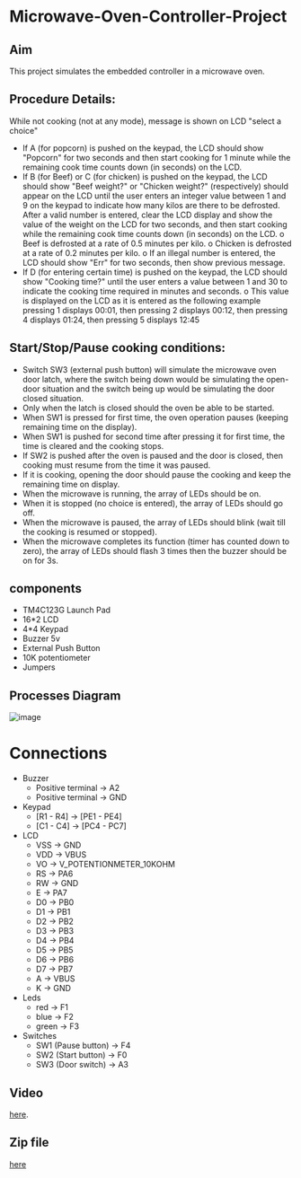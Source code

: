 # Microwave-Oven-Controller-Project
## Aim
This project simulates the embedded controller in a microwave oven.
## Procedure Details:
 While not cooking (not at any mode), message is shown on LCD "select a choice" 
- If A (for popcorn) is pushed on the keypad, the LCD should show "Popcorn" for two seconds  and then start cooking for 1 minute while the remaining cook time counts down (in seconds) on the LCD.
- If B (for Beef) or C (for chicken) is pushed on the keypad, the LCD should show "Beef weight?" or "Chicken weight?" (respectively) should appear on the LCD until the user enters an integer value between 1 and 9 on the keypad to indicate how many kilos are there to be defrosted. After a valid number is entered, clear the LCD display and show the value of the weight on the LCD for two seconds, and then start cooking while the remaining cook time counts down (in seconds) on the LCD. 
	o Beef is defrosted at a rate of 0.5 minutes per kilo. 
	o Chicken is defrosted at a rate of 0.2 minutes per kilo. 
	o If an illegal number is entered, the LCD should show "Err" for two seconds, then show previous message. 
- If D (for entering certain time) is pushed on the keypad, the LCD should show "Cooking time?" until  the user enters a value between 1 and 30 to indicate the cooking time required in minutes and seconds.
 	o This value is displayed on the LCD as it is entered as the following example
	pressing 1 displays 00:01, then pressing 2 displays 00:12, then pressing 4 displays 01:24, then pressing 5 	displays 12:45
## Start/Stop/Pause cooking conditions:
- Switch SW3 (external push button) will simulate the microwave oven door latch, where the switch being down would be simulating the open-door situation and the switch being up would be simulating the door closed situation. 
- Only when the latch is closed should the oven be able to be started. 
- When SW1 is pressed for first time, the oven operation pauses (keeping remaining time on the display). 
- When SW1 is pushed for second time after pressing it for first time, the time is cleared and the cooking stops. 
- If SW2 is pushed after the oven is paused and the door is closed, then cooking must resume from the time it was paused. 
- If it is cooking, opening the door should pause the cooking and keep the remaining time on display. 
- When the microwave is running, the array of LEDs should be on. 
- When it is stopped (no choice is entered), the array of LEDs should go off. 
- When the microwave is paused, the array of LEDs should blink (wait till the cooking is resumed or stopped).
- When the microwave completes its function (timer has counted down to zero), the array of LEDs should flash 3 times then the buzzer should be on for 3s.
## components
- TM4C123G Launch Pad 	     
- 16*2 LCD                                
- 4*4 Keypad
- Buzzer 5v
- External Push Button
- 10K potentiometer
- Jumpers    
## Processes Diagram
![image](https://user-images.githubusercontent.com/104006521/179329412-bcf5c435-224b-4c6f-95d0-b1afcff0adb5.png)
# Connections
- Buzzer
    - Positive terminal -> A2
    - Positive terminal -> GND
- Keypad
    - [R1 - R4] -> [PE1 - PE4] 
    - [C1 - C4] -> [PC4 - PC7]
- LCD
    - VSS   ->  GND
    - VDD   ->  VBUS
    - VO    ->  V_POTENTIONMETER_10KOHM
    - RS    ->   PA6
    - RW    ->   GND
    - E     ->   PA7
    - D0    ->   PB0
    - D1    ->   PB1
    - D2    ->   PB2
    - D3    ->   PB3
    - D4    ->   PB4
    - D5    ->   PB5
    - D6    ->   PB6
    - D7    ->   PB7
    - A     ->   VBUS
    - K     ->   GND
- Leds 
    - red      ->  F1
    - blue     ->  F2
    - green    ->  F3
- Switches
    - SW1 (Pause button)  -> F4
    - SW2 (Start button)  -> F0
    - SW3 (Door switch)   -> A3
## Video 
[here](https://drive.google.com/file/d/165fxDsdFtR-j1i4xtWscL7fSBZ0QnHCk/view?usp=sharing).
## Zip file 
[here](https://drive.google.com/file/d/1bfjGtWWhnZwjm8Fo_iLXPLFL-NPzA8Mk/view?usp=sharing)

